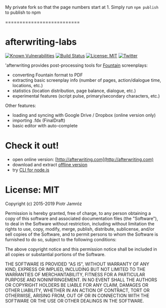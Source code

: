 My private fork so that the page numbers start at 1. Simply run `npm publish` to publish to npm

==========================

# afterwriting-labs

[![Known Vulnerabilities](https://snyk.io/test/github/ifrost/afterwriting-labs/badge.svg)](https://snyk.io/test/github/ifrost/afterwriting-labs)
[![Build Status](https://travis-ci.org/ifrost/afterwriting-labs.svg?branch=master)](https://travis-ci.org/ifrost/afterwriting-labs)
[![License: MIT](https://img.shields.io/badge/License-MIT-yellow.svg)](https://opensource.org/licenses/MIT)
[![Twitter](https://img.shields.io/twitter/url/https/github.com/ifrost/afterwriting-labs.svg?style=social)](https://twitter.com/afterwriting)

'afterwriting provides post-processing tools for [Fountain](https://fountain.io) screenplays:

  * converting Fountain format to PDF
  * extracting basic screenplay info (number of pages, action/dialogue time, locations, etc.)
  * statistics (location distribution, page balance, dialogue, etc.)
  * experimental features (script pulse, primary/secondary characters, etc.)

Other features:

  * loading and syncing with Google Drive / Dropbox (online version only)
  * importing .fdx (FinalDraft)
  * basic editor with auto-complete

# Check it out!

  * open online version: [http://afterwriting.com](http://afterwriting.com)
  * download and extract [offline version](https://afterwriting.com/afterwriting.zip)
  * try [CLI for node.js](docs/clients.md)


# License: MIT

Copyright (c) 2015-2019 Piotr Jamróz

Permission is hereby granted, free of charge, to any person obtaining a copy of this software and associated documentation files (the "Software"), to deal in the Software without restriction, including without limitation the rights to use, copy, modify, merge, publish, distribute, sublicense, and/or sell copies of the Software, and to permit persons to whom the Software is furnished to do so, subject to the following conditions:

The above copyright notice and this permission notice shall be included in all copies or substantial portions of the Software.

THE SOFTWARE IS PROVIDED "AS IS", WITHOUT WARRANTY OF ANY KIND, EXPRESS OR IMPLIED, INCLUDING BUT NOT LIMITED TO THE WARRANTIES OF MERCHANTABILITY, FITNESS FOR A PARTICULAR PURPOSE AND NONINFRINGEMENT. IN NO EVENT SHALL THE AUTHORS OR COPYRIGHT HOLDERS BE LIABLE FOR ANY CLAIM, DAMAGES OR OTHER LIABILITY, WHETHER IN AN ACTION OF CONTRACT, TORT OR OTHERWISE, ARISING FROM, OUT OF OR IN CONNECTION WITH THE SOFTWARE OR THE USE OR OTHER DEALINGS IN THE SOFTWARE.
